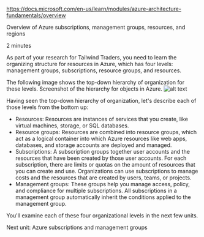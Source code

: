 https://docs.microsoft.com/en-us/learn/modules/azure-architecture-fundamentals/overview

Overview of Azure subscriptions, management groups, resources, and regions

2 minutes

As part of your research for Tailwind Traders, you need to learn the organizing structure for resources in Azure, which has four levels: management groups, subscriptions, resource groups, and resources.

The following image shows the top-down hierarchy of organization for these levels.
Screenshot of the hierarchy for objects in Azure.
![alt text](https://docs.microsoft.com/en-us/learn/azure-fundamentals/azure-architecture-fundamentals/media/hierarchy.png)

Having seen the top-down hierarchy of organization, let's describe each of those levels from the bottom up:
* Resources: Resources are instances of services that you create, like virtual machines, storage, or SQL databases.
* Resource groups: Resources are combined into resource groups, which act as a logical container into which Azure resources like web apps, databases, and storage accounts are deployed and managed.
* Subscriptions: A subscription groups together user accounts and the resources that have been created by those user accounts. For each subscription, there are limits or quotas on the amount of resources that you can create and use. Organizations can use subscriptions to manage costs and the resources that are created by users, teams, or projects.
* Management groups: These groups help you manage access, policy, and compliance for multiple subscriptions. All subscriptions in a management group automatically inherit the conditions applied to the management group.

You'll examine each of these four organizational levels in the next few units.

Next unit: Azure subscriptions and management groups
